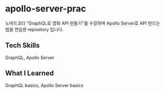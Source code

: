 # apollo-server-prac

노마드코더 "GraphQL로 영화 API 만들기"를 수강하며 Apollo Server로 API 만드는 법을 연습한 repository 입니다.

## Tech Skills 
GraphQL, Apollo Server

## What I Learned
GraphQL basics, Apollo Server basics
